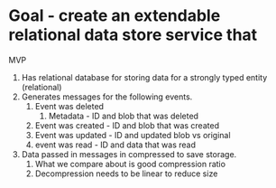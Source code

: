 # Goal - create an extendable relational data store service that

MVP
1. Has relational database for storing data for a strongly typed entity (relational)
2. Generates messages for the following events.
    1. Event was deleted
        1. Metadata - ID and blob that was deleted
    2. Event was created - ID and blob that was created
    3. Event was updated - ID and updated blob vs original
    4. event was read - ID and data that was read
3. Data passed in messages in compressed to save storage. 
    1. What we compare about is good compression ratio
    2. Decompression needs to be linear to reduce size


